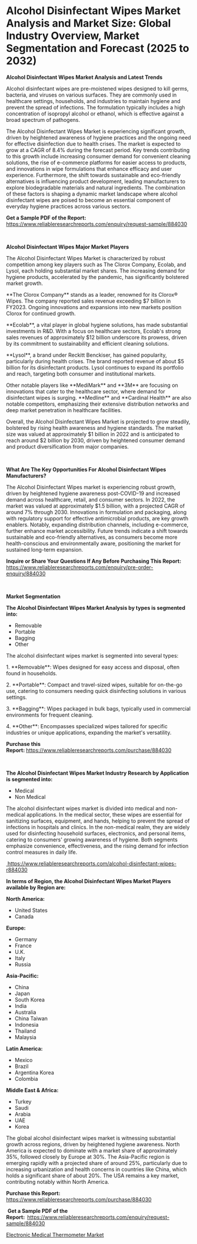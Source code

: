 <p><h1>Alcohol Disinfectant Wipes Market Analysis and Market Size: Global Industry Overview, Market Segmentation and Forecast (2025 to 2032)</h1></p><p><strong>Alcohol Disinfectant Wipes Market Analysis and Latest Trends</strong></p>
<p><p>Alcohol disinfectant wipes are pre-moistened wipes designed to kill germs, bacteria, and viruses on various surfaces. They are commonly used in healthcare settings, households, and industries to maintain hygiene and prevent the spread of infections. The formulation typically includes a high concentration of isopropyl alcohol or ethanol, which is effective against a broad spectrum of pathogens.</p><p>The Alcohol Disinfectant Wipes Market is experiencing significant growth, driven by heightened awareness of hygiene practices and the ongoing need for effective disinfection due to health crises. The market is expected to grow at a CAGR of 8.4% during the forecast period. Key trends contributing to this growth include increasing consumer demand for convenient cleaning solutions, the rise of e-commerce platforms for easier access to products, and innovations in wipe formulations that enhance efficacy and user experience. Furthermore, the shift towards sustainable and eco-friendly alternatives is influencing product development, leading manufacturers to explore biodegradable materials and natural ingredients. The combination of these factors is shaping a dynamic market landscape where alcohol disinfectant wipes are poised to become an essential component of everyday hygiene practices across various sectors.</p></p>
<p><strong>Get a Sample PDF of the Report:&nbsp;</strong> <a href="https://www.reliableresearchreports.com/enquiry/request-sample/884030?utm_campaign=2040&utm_medium=2&utm_source=Github&utm_content=ia&utm_term=05022025&utm_id=alcohol-disinfectant-wipes">https://www.reliableresearchreports.com/enquiry/request-sample/884030</a></p>
<p>&nbsp;</p>
<p><strong>Alcohol Disinfectant Wipes Major Market Players</strong></p>
<p><p>The Alcohol Disinfectant Wipes Market is characterized by robust competition among key players such as The Clorox Company, Ecolab, and Lysol, each holding substantial market shares. The increasing demand for hygiene products, accelerated by the pandemic, has significantly bolstered market growth.</p><p>**The Clorox Company** stands as a leader, renowned for its Clorox® Wipes. The company reported sales revenue exceeding $7 billion in FY2023. Ongoing innovations and expansions into new markets position Clorox for continued growth.</p><p>**Ecolab**, a vital player in global hygiene solutions, has made substantial investments in R&D. With a focus on healthcare sectors, Ecolab's strong sales revenues of approximately $12 billion underscore its prowess, driven by its commitment to sustainability and efficient cleaning solutions.</p><p>**Lysol**, a brand under Reckitt Benckiser, has gained popularity, particularly during health crises. The brand reported revenue of about $5 billion for its disinfectant products. Lysol continues to expand its portfolio and reach, targeting both consumer and institutional markets. </p><p>Other notable players like **MediMark** and **3M** are focusing on innovations that cater to the healthcare sector, where demand for disinfectant wipes is surging. **Medline** and **Cardinal Health** are also notable competitors, emphasizing their extensive distribution networks and deep market penetration in healthcare facilities.</p><p>Overall, the Alcohol Disinfectant Wipes Market is projected to grow steadily, bolstered by rising health awareness and hygiene standards. The market size was valued at approximately $1 billion in 2022 and is anticipated to reach around $2 billion by 2030, driven by heightened consumer demand and product diversification from major companies.</p></p>
<p>&nbsp;</p>
<p><strong>What Are The Key Opportunities For Alcohol Disinfectant Wipes Manufacturers?</strong></p>
<p><p>The Alcohol Disinfectant Wipes market is experiencing robust growth, driven by heightened hygiene awareness post-COVID-19 and increased demand across healthcare, retail, and consumer sectors. In 2022, the market was valued at approximately $1.5 billion, with a projected CAGR of around 7% through 2030. Innovations in formulation and packaging, along with regulatory support for effective antimicrobial products, are key growth enablers. Notably, expanding distribution channels, including e-commerce, further enhance market accessibility. Future trends indicate a shift towards sustainable and eco-friendly alternatives, as consumers become more health-conscious and environmentally aware, positioning the market for sustained long-term expansion.</p></p>
<p><strong>Inquire or Share Your Questions If Any Before Purchasing This Report:</strong> <a href="https://www.reliableresearchreports.com/enquiry/pre-order-enquiry/884030?utm_campaign=2040&utm_medium=2&utm_source=Github&utm_content=ia&utm_term=05022025&utm_id=alcohol-disinfectant-wipes">https://www.reliableresearchreports.com/enquiry/pre-order-enquiry/884030</a></p>
<p>&nbsp;</p>
<p><strong>Market Segmentation</strong></p>
<p><strong>The Alcohol Disinfectant Wipes Market Analysis by types is segmented into:</strong></p>
<p><ul><li>Removable</li><li>Portable</li><li>Bagging</li><li>Other</li></ul></p>
<p><p>The alcohol disinfectant wipes market is segmented into several types: </p><p>1. **Removable**: Wipes designed for easy access and disposal, often found in households.</p><p>2. **Portable**: Compact and travel-sized wipes, suitable for on-the-go use, catering to consumers needing quick disinfecting solutions in various settings.</p><p>3. **Bagging**: Wipes packaged in bulk bags, typically used in commercial environments for frequent cleaning.</p><p>4. **Other**: Encompasses specialized wipes tailored for specific industries or unique applications, expanding the market's versatility.</p></p>
<p><strong>Purchase this Report:&nbsp;</strong><a href="https://www.reliableresearchreports.com/purchase/884030?utm_campaign=2040&utm_medium=2&utm_source=Github&utm_content=ia&utm_term=05022025&utm_id=alcohol-disinfectant-wipes">https://www.reliableresearchreports.com/purchase/884030</a></p>
<p>&nbsp;</p>
<p><strong>The Alcohol Disinfectant Wipes Market Industry Research by Application is segmented into:</strong></p>
<p><ul><li>Medical</li><li>Non Medical</li></ul></p>
<p><p>The alcohol disinfectant wipes market is divided into medical and non-medical applications. In the medical sector, these wipes are essential for sanitizing surfaces, equipment, and hands, helping to prevent the spread of infections in hospitals and clinics. In the non-medical realm, they are widely used for disinfecting household surfaces, electronics, and personal items, catering to consumers' growing awareness of hygiene. Both segments emphasize convenience, effectiveness, and the rising demand for infection control measures in daily life.</p></p>
<p><a href="https://www.reliableresearchreports.com/alcohol-disinfectant-wipes-r884030?utm_campaign=2040&utm_medium=2&utm_source=Github&utm_content=ia&utm_term=05022025&utm_id=alcohol-disinfectant-wipes">&nbsp;https://www.reliableresearchreports.com/alcohol-disinfectant-wipes-r884030</a></p>
<p><strong>In terms of Region, the Alcohol Disinfectant Wipes Market Players available by Region are:</strong></p>
<p>
    <p> <strong> North America: </strong>
        <ul>
            <li>United States</li>
            <li>Canada</li>
        </ul>
        </p> 
    <p> <strong> Europe: </strong>
        <ul>
            <li>Germany</li>
            <li>France</li>
            <li>U.K.</li>
            <li>Italy</li>
            <li>Russia</li>
        </ul>
        </p> 
    <p> <strong> Asia-Pacific: </strong>
        <ul>
            <li>China</li>
            <li>Japan</li>
            <li>South Korea</li>
            <li>India</li>
            <li>Australia</li>
            <li>China Taiwan</li>
            <li>Indonesia</li>
            <li>Thailand</li>
            <li>Malaysia</li>
        </ul>
        </p> 
    <p> <strong> Latin America: </strong>
        <ul>
            <li>Mexico</li>
            <li>Brazil</li>
            <li>Argentina Korea</li>
            <li>Colombia</li>
        </ul>
        </p> 
    <p> <strong> Middle East & Africa: </strong>
        <ul>
            <li>Turkey</li>
            <li>Saudi</li>
            <li>Arabia</li>
            <li>UAE</li>
            <li>Korea</li>
        </ul>
    </p>
    </p>
<p><p>The global alcohol disinfectant wipes market is witnessing substantial growth across regions, driven by heightened hygiene awareness. North America is expected to dominate with a market share of approximately 35%, followed closely by Europe at 30%. The Asia-Pacific region is emerging rapidly with a projected share of around 25%, particularly due to increasing urbanization and health concerns in countries like China, which holds a significant share of about 20%. The USA remains a key market, contributing notably within North America.</p></p>
<p><strong>Purchase this Report: </strong><a href="https://www.reliableresearchreports.com/purchase/884030?utm_campaign=2040&utm_medium=2&utm_source=Github&utm_content=ia&utm_term=05022025&utm_id=alcohol-disinfectant-wipes">https://www.reliableresearchreports.com/purchase/884030</a></p>
<p>&nbsp;<strong>Get a Sample PDF of the Report:&nbsp;&nbsp;</strong><a href="https://www.reliableresearchreports.com/enquiry/request-sample/884030?utm_campaign=2040&utm_medium=2&utm_source=Github&utm_content=ia&utm_term=05022025&utm_id=alcohol-disinfectant-wipes">https://www.reliableresearchreports.com/enquiry/request-sample/884030</a></p>
<p><strong></strong></p>
<p><p><a href="https://github.com/juniordelafrance/Market-Research-Report-List-5/blob/main/electronic-medical-thermometer-market.md?utm_campaign=2040&utm_medium=2&utm_source=Github&utm_content=ia&utm_term=05022025&utm_id=alcohol-disinfectant-wipes">Electronic Medical Thermometer Market</a></p></p>